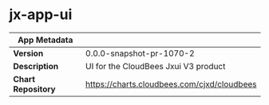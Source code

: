 # jx-app-ui

|App Metadata||
|---|---|
| **Version** | 0.0.0-snapshot-pr-1070-2 |
| **Description** | UI for the CloudBees Jxui V3 product |
| **Chart Repository** | https://charts.cloudbees.com/cjxd/cloudbees |
